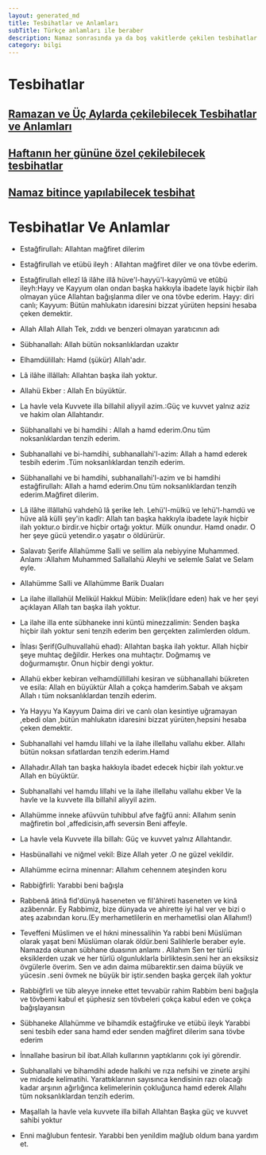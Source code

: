 ```yaml
---
layout: generated_md
title: Tesbihatlar ve Anlamları
subTitle: Türkçe anlamları ile beraber
description: Namaz sonrasında ya da boş vakitlerde çekilen tesbihatlar ve anlamları
category: bilgi
---
```


# Tesbihatlar

## [Ramazan ve Üç Aylarda çekilebilecek Tesbihatlar ve Anlamları](/bilgi/ramazan-tesbihleri)
## [Haftanın her gününe özel çekilebilecek tesbihatlar](/bilgi/haftalik-tesbihatlar)
## [Namaz bitince yapılabilecek tesbihat](/bilgi/namaz-tesbihati)


# Tesbihatlar Ve Anlamlar

* Estağfirullah: Allahtan mağfiret dilerim

* Estağfirullah ve etübü ileyh : Allahtan mağfiret diler ve ona tövbe ederim.

* Estağfirullah ellezî lâ ilâhe illâ hüve'l-hayyü'l-kayyûmü ve etûbü ileyh:Hayy ve Kayyum olan ondan başka hakkıyla ibadete layık hiçbir ilah olmayan yüce Allahtan bağışlanma diler ve ona tövbe ederim. Hayy: diri canlı; Kayyum: Bütün mahlukatın idaresini bizzat yürüten hepsini hesaba çeken demektir.

* Allah Allah Allah  Tek, zıddı ve benzeri olmayan yaratıcının adı

* Sübhanallah: Allah bütün  noksanlıklardan uzaktır

* Elhamdülillah: Hamd (şükür) Allah'adır.

* Lâ ilâhe illâllah: Allahtan başka ilah yoktur.

* Allahü Ekber : Allah En büyüktür.

* La havle vela Kuvvete illa billahil aliyyil azim.:Güç ve kuvvet yalnız aziz ve hakim  olan Allahtandır.

* Sübhanallahi ve bi hamdihi : Allah a hamd ederim.Onu tüm noksanlıklardan tenzih ederim.

* Subhanallahi ve bi-hamdihi, subhanallahi'l-azim: Allah a hamd ederek tesbih ederim .Tüm noksanlıklardan tenzih ederim.

* Sübhanallahi ve bi hamdihi, subhanallahi'l-azim ve bi hamdihi estağfirullah: Allah a hamd ederim.Onu tüm noksanlıklardan tenzih ederim.Mağfiret dilerim.

* Lâ ilâhe illâllahü vahdehû lâ şerike leh. Lehü'l-mülkü ve lehü'l-hamdü ve hüve alâ külli şey'in kadîr: Allah tan başka hakkıyla ibadete layık hiçbir ilah yoktur.o birdir.ve hiçbir ortağı yoktur. Mülk onundur. Hamd onadır. O her şeye gücü yetendir.o yaşatır o öldürürür.

* Salavatı Şerife
Allahümme Salli ve sellim ala nebiyyine Muhammed. Anlamı :Allahım Muhammed Sallallahü  Aleyhi ve selemle Salat ve Selam eyle.

* Allahümme Salli ve Allahümme Barik Duaları

* La ilahe illallahül Melikül Hakkul Mübin: Melik(İdare eden) hak ve her şeyi açıklayan Allah tan başka ilah yoktur.

* La ilahe illa ente sübhaneke inni küntü minezzalimin: Senden başka hiçbir ilah yoktur seni tenzih ederim ben gerçekten zalimlerden oldum.

* İhlası Şerif(Gulhuvallahü ehad): Allahtan başka ilah yoktur. Allah hiçbir şeye muhtaç değildir. Herkes ona muhtaçtır. Doğmamış ve doğurmamıştır. Onun hiçbir dengi yoktur.

* Allahü ekber kebiran velhamdüllillahi kesiran ve sübhanallahi bükreten ve esila: Allah en büyüktür Allah a çokça hamderim.Sabah ve akşam Allah ı tüm noksanlıklardan tenzih ederim.

* Ya Hayyu Ya Kayyum Daima diri ve canlı olan kesintiye uğramayan ,ebedi olan ,bütün mahlukatın idaresini bizzat yürüten,hepsini hesaba çeken demektir.

* Subhanallahi vel hamdu lillahi ve la ilahe illellahu vallahu ekber. Allahı bütün noksan sıfatlardan tenzih ederim.Hamd 

* Allahadır.Allah tan başka hakkıyla ibadet edecek hiçbir ilah yoktur.ve Allah en büyüktür.

* Subhanallahi vel hamdu lillahi ve la ilahe illellahu vallahu ekber Ve la havle ve la kuvvete illa billahil aliyyil azim.

* Allahümme inneke afüvvün tuhibbul afve fağfü anni: Allahım senin mağfiretin bol ,affedicisin,affı seversin Beni affeyle.

* La havle vela Kuvvete illa billah: Güç ve kuvvet yalnız Allahtandır.

* Hasbünallahi ve niğmel vekil: Bize Allah yeter .O ne güzel vekildir.

* Allahümme ecirna minennar: Allahım cehennem ateşinden koru

* Rabbiğfirli: Yarabbi beni bağışla

* Rabbenâ âtinâ fid'dünyâ haseneten ve fil'âhireti haseneten ve kinâ azâbennâr. Ey Rabbimiz, bize dünyada ve ahirette iyi hal ver ve bizi o ateş azabından koru.(Ey merhametlilerin en merhametlisi olan Allahım!)

* Teveffeni Müslimen ve el hıkni minessalihin Ya rabbi beni Müslüman olarak yaşat beni Müslüman olarak öldür.beni Salihlerle beraber eyle. Namazda okunan sübhane duasının anlamı . Allahım Sen ter türlü eksiklerden uzak ve her türlü olgunluklarla birliktesin.seni her an eksiksiz övgülerle överim. Sen ve adın daima mübarektir.sen daima büyük ve yücesin .seni övmek ne büyük  bir iştir.senden başka gerçek ilah yoktur

* Rabbiğfirli ve tüb aleyye inneke ettet tevvabür rahim Rabbim beni bağışla ve tövbemi kabul et şüphesiz sen tövbeleri çokça kabul eden ve çokça bağışlayansın

* Sübhaneke Allahümme ve bihamdik estağfiruke ve etübü ileyk Yarabbi seni tesbih eder sana hamd eder senden mağfiret dilerim sana tövbe ederim

* İnnallahe basirun bil ibat.Allah kullarının yaptıklarını çok iyi görendir.

* Subhanallahi ve bihamdihi adede halkıhi ve rıza nefsihi ve zinete arşihi ve midade kelimatihi.
Yarattıklarının sayısınca kendisinin razı olacağı kadar arşının ağırlığınca kelimelerinin çokluğunca hamd ederek Allahı tüm noksanlıklardan tenzih ederim.

* Maşallah la havle vela kuvvete illa billah Allahtan Başka güç ve kuvvet sahibi yoktur

* Enni mağlubun fentesir. Yarabbi ben yenildim mağlub oldum bana yardım et.